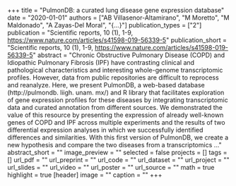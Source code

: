 +++
title = "PulmonDB: a curated lung disease gene expression database"
date = "2020-01-01"
authors = ["AB Villasenor-Altamirano", "M Moretto", "M Maldonado", "A Zayas-Del Moral", "{...}"]
publication_types = ["2"]
publication = "Scientific reports, 10 (1), 1-9, https://www.nature.com/articles/s41598-019-56339-5"
publication_short = "Scientific reports, 10 (1), 1-9, https://www.nature.com/articles/s41598-019-56339-5"
abstract = "Chronic Obstructive Pulmonary Disease (COPD) and Idiopathic Pulmonary Fibrosis (IPF) have contrasting clinical and pathological characteristics and interesting whole-genome transcriptomic profiles. However, data from public repositories are difficult to reprocess and reanalyze. Here, we present PulmonDB, a web-based database (http://pulmondb. liigh. unam. mx/) and R library that facilitates exploration of gene expression profiles for these diseases by integrating transcriptomic data and curated annotation from different sources. We demonstrated the value of this resource by presenting the expression of already well-known genes of COPD and IPF across multiple experiments and the results of two differential expression analyses in which we successfully identified differences and similarities. With this first version of PulmonDB, we create a new hypothesis and compare the two diseases from a transcriptomics …"
abstract_short = ""
image_preview = ""
selected = false
projects = []
tags = []
url_pdf = ""
url_preprint = ""
url_code = ""
url_dataset = ""
url_project = ""
url_slides = ""
url_video = ""
url_poster = ""
url_source = ""
math = true
highlight = true
[header]
image = ""
caption = ""
+++
